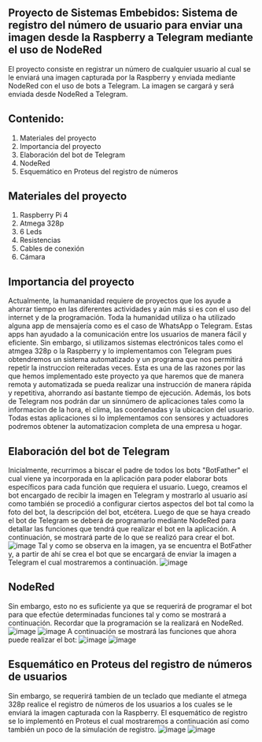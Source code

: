 ## Proyecto de Sistemas Embebidos: Sistema de registro del número de usuario para enviar una imagen desde la Raspberry a Telegram mediante el uso de NodeRed
El proyecto consiste en registrar un número de cualquier usuario al cual se le enviará una imagen capturada por la Raspberry y enviada mediante NodeRed con el uso de bots a Telegram. La imagen se cargará y será enviada desde NodeRed a Telegram. 
## Contenido: 
1) Materiales del proyecto
2) Importancia del proyecto
3) Elaboración del bot de Telegram
4) NodeRed
5) Esquemático en Proteus del registro de números
## Materiales del proyecto 
1) Raspberry Pi 4 
2) Atmega 328p
3) 6 Leds
4) Resistencias
5) Cables de conexión 
6) Cámara 
## Importancia del proyecto 
Actualmente, la humananidad requiere de proyectos que los ayude a ahorrar tiempo en las diferentes actividades y aún más si es con el uso del internet y de la programación. Toda la humanidad utiliza o ha utilizado alguna app de mensajería como es el caso de WhatsApp o Telegram. Estas apps han ayudado a la comunicación entre los usuarios de manera fácil y eficiente. Sin embargo, si utilizamos sistemas electrónicos tales como el atmgea 328p o la Raspberry y lo implementamos con Telegram pues obtendremos un sistema automatizado y un programa que nos permitirá repetir la instruccion reiteradas veces. Esta es una de las razones por las que hemos implementado este proyecto ya que haremos que de manera remota y automatizada se pueda realizar una instrucción de manera rápida y repetitiva, ahorrando así bastante tiempo de ejecución. Además, los bots de Telegram nos podrán dar un sinnúmero de aplicaciones tales como la informacion de la hora, el clima, las coordenadas y la ubicacion del usuario. Todas estas aplicaciones si lo implementamos con sensores y actuadores podremos obtener la automatizacion completa de una empresa u hogar. 
## Elaboración del bot de Telegram 
Inicialmente, recurrimos a biscar el padre de todos los bots "BotFather" el cual viene ya incorporada en la aplicación para poder elaborar bots específicos para cada función que requiera el usuario. Luego, creamos el bot encargado de recibir la imagen en Telegram y mostrarlo al usuario así como también se procedió a configurar ciertos aspectos del bot tal como la foto del bot, la descripción del bot, etcétera. Luego de que se haya creado el bot de Telegram se deberá de programarlo mediante NodeRed para detallar las funciones que tendrá que realizar el bot en la aplicación. A continuación, se mostrará parte de lo que se realizó para crear el bot.
![image](https://user-images.githubusercontent.com/97861454/150621428-ee87a763-d413-4973-8b4b-dee30fe085a9.png)
Tal y como se observa en la imagen, ya se encuentra el BotFather y, a partir de ahí se crea el bot que se encargará de enviar la imagen a Telegram el cual mostraremos a continuación. 
![image](https://user-images.githubusercontent.com/97861454/150621690-a85b29ff-3d64-43ea-8de2-0333f1b8c11f.png)
## NodeRed
Sin embargo, esto no es suficiente ya que se requerirá de programar el bot para que efectúe determinadas funciones tal y como se mostrará a continuación. Recordar que la programación se la realizará en NodeRed. 
![image](https://user-images.githubusercontent.com/97861454/150622252-553985de-6235-472d-b1f2-7f612dbe9b64.png)
![image](https://user-images.githubusercontent.com/97861454/150622259-9ab694c2-48d2-4489-8bd3-2f3cf969eb1e.png)
A continuación se mostrará las funciones que ahora puede realizar el bot:
![image](https://user-images.githubusercontent.com/97861454/150622339-c45bbab6-433e-47d2-95bc-799664174dd4.png)
![image](https://user-images.githubusercontent.com/97861454/150622363-ba229606-87a1-47de-bc3d-0887e10a5d16.png)
## Esquemático en Proteus del registro de números de usuarios
Sin embargo, se requerirá tambien de un teclado que mediante el atmega 328p realice el registro de números de los usuarios a los cuales se le enviará la imagen capturada con la Raspberry. El esquemático de registro se lo implementó en Proteus el cual mostraremos a continuación así como también un poco de la simulación de registro. 
![image](https://user-images.githubusercontent.com/97861454/150622494-ab31af25-aa6e-4bdf-a178-15861be4f537.png)
![image](https://user-images.githubusercontent.com/97861454/150622501-6185667f-9f0f-412b-a56e-caf0d6f7a03a.png)



